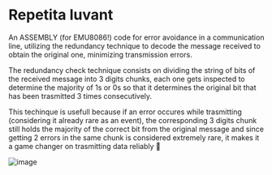 # Repetita Iuvant
An ASSEMBLY (for EMU8086!) code for error avoidance in a communication line, utilizing the redundancy technique to decode the message received to obtain the original one, minimizing transmission errors.

The redundancy check technique consists on dividing the string of bits of the received message into 3 digits chunks, each one gets inspected to determine the majority of 1s or 0s so that it determines the original bit that has been trasmitted 3 times consecutively.

This techinque is usefull because if an error occures while trasmitting (considering it already rare as an event), the corresponding 3 digits chunk still holds the majority of the correct bit from the original message and since getting 2 errors in the same chunk is considered extremely rare, it makes it a game changer on trasmitting data reliably 🤩

![image](https://github.com/user-attachments/assets/1b14a250-4275-48ce-a221-9378b832bb6e)

